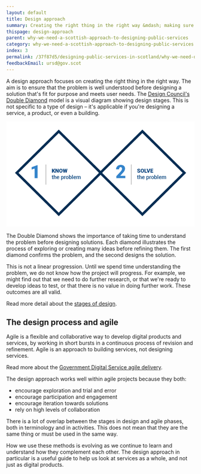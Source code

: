 ```yaml
---
layout: default
title: Design approach
summary: Creating the right thing in the right way &mdash; making sure a problem is well understood before designing a solution.
thispage: design-approach
parent: why-we-need-a-scottish-approach-to-designing-public-services
category: why-we-need-a-scottish-approach-to-designing-public-services
index: 3
permalink: /37f87d5/designing-public-services-in-scotland/why-we-need-design-for-public-services-in-scotland/design-approach/
feedbackEmail: ursd@gov.scot
---
```


A design approach focuses on creating the right thing in the right way. The aim is to ensure that the problem is well understood before designing a solution that's fit for purpose and meets user needs.
The [Design Council's Double Diamond](https://www.designcouncil.org.uk/news-opinion/design-process-what-double-diamond) model is a visual diagram showing design stages. This is not specific to a type of design – it's applicable if you're designing a service, a product, or even a building.

![Knowing the problem involves initially divergent then convergent thinking, then solving the problem by divergent exploring of ideas before converging on a final solution](/assets/images/service-design-guide-images/Double-Diamond.jpg)

The Double Diamond shows the importance of taking time to understand the problem before designing solutions. Each diamond illustrates the process of exploring or creating many ideas before refining them. The first diamond confirms the problem, and the second designs the solution.

This is not a linear progression. Until we spend time understanding the problem, we do not know how the project will progress. For example, we might find out that we need to do further research, or that we're ready to develop ideas to test, or that there is no value in doing further work. These outcomes are all valid.

Read more detail about the [stages of design](../stages-of-designing-a-service/).

## The design process and agile

Agile is a flexible and collaborative way to develop digital products and services, by working in short bursts in a continuous process of revision and refinement. Agile is an approach to building services, not designing services.

Read more about the [Government Digital Service agile delivery](https://www.gov.uk/service-manual/agile-delivery).

The design approach works well within agile projects because they both:

* encourage exploration and trial and error
* encourage participation and engagement
* encourage iteration towards solutions
* rely on high levels of collaboration

There is a lot of overlap between the stages in design and agile phases, both in terminology and in activities. This does not mean that they are the same thing or must be used in the same way.

How we use these methods is evolving as we continue to learn and understand how they complement each other. The design approach in particular is a useful guide to help us look at services as a whole, and not just as digital products.
